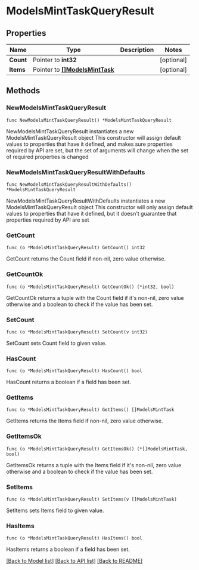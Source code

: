 # ModelsMintTaskQueryResult

## Properties

Name | Type | Description | Notes
------------ | ------------- | ------------- | -------------
**Count** | Pointer to **int32** |  | [optional] 
**Items** | Pointer to [**[]ModelsMintTask**](ModelsMintTask.md) |  | [optional] 

## Methods

### NewModelsMintTaskQueryResult

`func NewModelsMintTaskQueryResult() *ModelsMintTaskQueryResult`

NewModelsMintTaskQueryResult instantiates a new ModelsMintTaskQueryResult object
This constructor will assign default values to properties that have it defined,
and makes sure properties required by API are set, but the set of arguments
will change when the set of required properties is changed

### NewModelsMintTaskQueryResultWithDefaults

`func NewModelsMintTaskQueryResultWithDefaults() *ModelsMintTaskQueryResult`

NewModelsMintTaskQueryResultWithDefaults instantiates a new ModelsMintTaskQueryResult object
This constructor will only assign default values to properties that have it defined,
but it doesn't guarantee that properties required by API are set

### GetCount

`func (o *ModelsMintTaskQueryResult) GetCount() int32`

GetCount returns the Count field if non-nil, zero value otherwise.

### GetCountOk

`func (o *ModelsMintTaskQueryResult) GetCountOk() (*int32, bool)`

GetCountOk returns a tuple with the Count field if it's non-nil, zero value otherwise
and a boolean to check if the value has been set.

### SetCount

`func (o *ModelsMintTaskQueryResult) SetCount(v int32)`

SetCount sets Count field to given value.

### HasCount

`func (o *ModelsMintTaskQueryResult) HasCount() bool`

HasCount returns a boolean if a field has been set.

### GetItems

`func (o *ModelsMintTaskQueryResult) GetItems() []ModelsMintTask`

GetItems returns the Items field if non-nil, zero value otherwise.

### GetItemsOk

`func (o *ModelsMintTaskQueryResult) GetItemsOk() (*[]ModelsMintTask, bool)`

GetItemsOk returns a tuple with the Items field if it's non-nil, zero value otherwise
and a boolean to check if the value has been set.

### SetItems

`func (o *ModelsMintTaskQueryResult) SetItems(v []ModelsMintTask)`

SetItems sets Items field to given value.

### HasItems

`func (o *ModelsMintTaskQueryResult) HasItems() bool`

HasItems returns a boolean if a field has been set.


[[Back to Model list]](../README.md#documentation-for-models) [[Back to API list]](../README.md#documentation-for-api-endpoints) [[Back to README]](../README.md)


